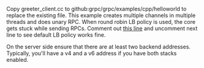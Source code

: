 Copy greeter_client.cc to github:grpc/grpc/examples/cpp/helloworld to replace
the existing file. This example creates multiple channels in multiple threads
and does unary RPC. When round robin LB policy is used, the core gets stuck
while sending RPCs. Comment out [this
line](https://github.com/srini100/repro_code/blob/0d649f476e410962a819720f5e028e460db52774/rr_lb_issue/greeter_client.cc#L88) and uncomment next line to see default LB policy works fine.

On the server side ensure that there are at least two backend addresses.
Typically, you'll have a v4 and a v6 address if you have both stacks enabled.
